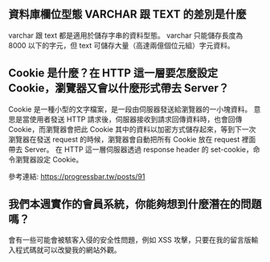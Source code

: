 ## 資料庫欄位型態 VARCHAR 跟 TEXT 的差別是什麼

varchar 跟 text 都是適用於儲存字串的資料型態。 varchar 只能儲存長度為 8000 以下的字元，但 text 可儲存大量（高達兩億個位元組）字元資料。


## Cookie 是什麼？在 HTTP 這一層要怎麼設定 Cookie，瀏覽器又會以什麼形式帶去 Server？

Cookie 是一種小型的文字檔案，是一段由伺服器發送給瀏覽器的一小塊資料。 意思是當使用者發送 HTTP 請求後，伺服器接收到請求回傳資料時，也會回傳 Cookie，而瀏覽器會把此 Cookie 其中的資料以加密方式儲存起來，等到下一次瀏覽器在發送 request 的時候，瀏覽器會自動把所有 Cookie 放在 request 裡面帶去 Server。 在 HTTP 這一層伺服器透過 response header 的 set-cookie，命令瀏覽器設定 Cookie。

參考連結: https://progressbar.tw/posts/91 

## 我們本週實作的會員系統，你能夠想到什麼潛在的問題嗎？

會有一些可能會被駭客入侵的安全性問題，例如 XSS 攻擊，只要在我的留言版輸入程式碼就可以改變我的網站外觀。

